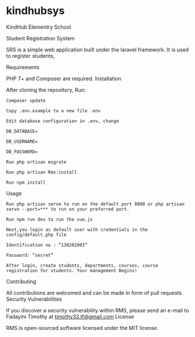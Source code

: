 # kindhubsys
KindHub Elementry School 


Student Registration System

SRS is a simple web application built under the laravel framework. It is used to register students, 

Requirements

PHP 7+ and Composer are required.
Installation

After cloning the repository, Run:

    Composer update

    Copy .env.example to a new file .env

    Edit database configuration in .env, change

    DB_DATABASE=

    DB_USERNAME=

    DB_PASSWORD=

    Run php artisan migrate

    Run php artisan Rms:install

    Run npm install

Usage

    Run php artisan serve to run on the default port 8000 or php artisan serve --port=*** to run on your preferred port.

    Run npm run dev to run the vue.js

    Next,you login as default user with credentials in the config/default.php file

    Identification no : “130202003”

    Password: “secret”

    After login, create students, departments, courses, course registration for students. Your management Begins!

Contributing

All contributions are welcomed and can be made in form of pull requests
Security Vulnerabilities

If you discover a security vulnerability within RMS, please send an e-mail to Fadayini Timothy at timothy33.tf@gmail.com
License

RMS is open-sourced software licensed under the MIT license.
